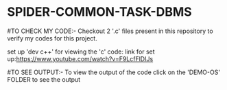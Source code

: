 # SPIDER-COMMON-TASK-DBMS

#TO CHECK MY CODE:-
Checkout 2 '.c' files present in this repository to verify my codes for this project.

set up 'dev c++' for viewing the 'c' code:
link for set up:https://www.youtube.com/watch?v=F9LcfFlDIJs

#TO SEE OUTPUT:-
To view the output of the code click on the 'DEMO-OS' FOLDER to see the output
